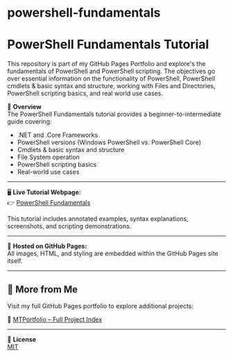 # powershell-fundamentals

# PowerShell Fundamentals Tutorial

This repository is part of my GitHub Pages Portfolio and explore's the fundamentals of
PowerShell and PowerShell scripting. The objectives go over essential information on the functionality of PowerShell, 
PowerShell cmdlets & basic syntax and structure, working with Files and Directories, PowerShell scripting basics, 
and real world use cases.

📘 **Overview**  
The PowerShell Fundamentals tutorial provides a beginner-to-intermediate guide covering:
- .NET and .Core Frameworks
- PowerShell versions (Windows PowerShell vs. PowerShell Core)
- Cmdlets & basic syntax and structure
- File System operation
- PowerShell scripting basics
- Real-world use cases

---

🖥️ **Live Tutorial Webpage:**  
👉 [PowerShell Fundamentals](https://mark-thompson01.github.io/MTPortfolio/Current%20Projects%20&%20Studies/PowerShell%20Fundamentals/)

This tutorial includes annotated examples, syntax explanations, screenshots, and scripting demonstrations.

---

📂 **Hosted on GitHub Pages:**  
All images, HTML, and styling are embedded within the GitHub Pages site itself.

---

## 📁 More from Me

Visit my full GitHub Pages portfolio to explore additional projects:

🔗 [MTPortfolio – Full Project Index](https://mark-thompson01.github.io/MTPortfolio/)

---

📄 **License**  
[MIT](LICENSE)
